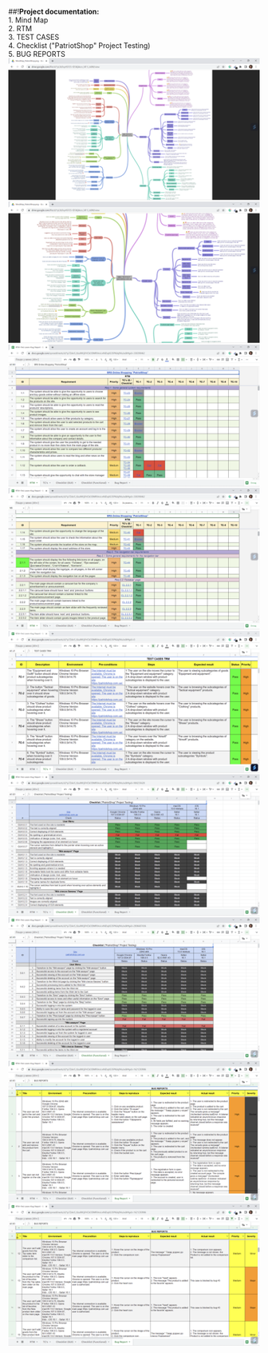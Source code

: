 ##!**Project documentation:**  
1\. Mind Map  
2\. RTM  
3\. TEST CASES  
4\. Checklist ("PatriotShop" Project Testing)  
5\. BUG REPORTS  
![](2023-02-27.png)  
![](2023-02-28.png)  
![](2023-02-29.png)  
![](2023-02-30.png)  
![](2023-02-31.png)  
![](2023-02-32.png)  
![](2023-02-33.png)  
![](2023-02-34.png)  
![](2023-02-35.png)

